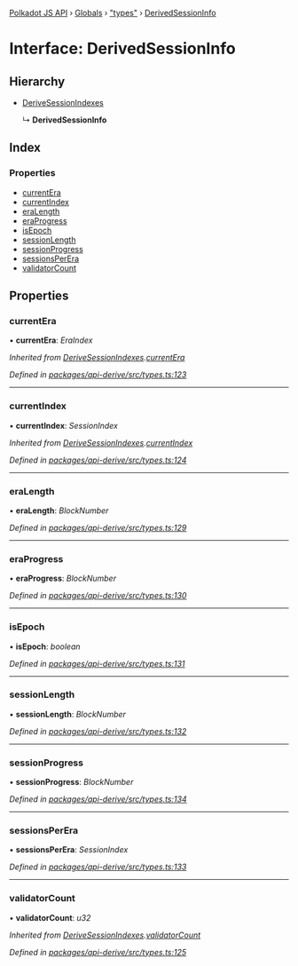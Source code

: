 [Polkadot JS API](../README.md) › [Globals](../globals.md) › ["types"](../modules/_types_.md) › [DerivedSessionInfo](_types_.derivedsessioninfo.md)

# Interface: DerivedSessionInfo

## Hierarchy

* [DeriveSessionIndexes](_types_.derivesessionindexes.md)

  ↳ **DerivedSessionInfo**

## Index

### Properties

* [currentEra](_types_.derivedsessioninfo.md#currentera)
* [currentIndex](_types_.derivedsessioninfo.md#currentindex)
* [eraLength](_types_.derivedsessioninfo.md#eralength)
* [eraProgress](_types_.derivedsessioninfo.md#eraprogress)
* [isEpoch](_types_.derivedsessioninfo.md#isepoch)
* [sessionLength](_types_.derivedsessioninfo.md#sessionlength)
* [sessionProgress](_types_.derivedsessioninfo.md#sessionprogress)
* [sessionsPerEra](_types_.derivedsessioninfo.md#sessionsperera)
* [validatorCount](_types_.derivedsessioninfo.md#validatorcount)

## Properties

###  currentEra

• **currentEra**: *EraIndex*

*Inherited from [DeriveSessionIndexes](_types_.derivesessionindexes.md).[currentEra](_types_.derivesessionindexes.md#currentera)*

*Defined in [packages/api-derive/src/types.ts:123](https://github.com/polkadot-js/api/blob/f02613754/packages/api-derive/src/types.ts#L123)*

___

###  currentIndex

• **currentIndex**: *SessionIndex*

*Inherited from [DeriveSessionIndexes](_types_.derivesessionindexes.md).[currentIndex](_types_.derivesessionindexes.md#currentindex)*

*Defined in [packages/api-derive/src/types.ts:124](https://github.com/polkadot-js/api/blob/f02613754/packages/api-derive/src/types.ts#L124)*

___

###  eraLength

• **eraLength**: *BlockNumber*

*Defined in [packages/api-derive/src/types.ts:129](https://github.com/polkadot-js/api/blob/f02613754/packages/api-derive/src/types.ts#L129)*

___

###  eraProgress

• **eraProgress**: *BlockNumber*

*Defined in [packages/api-derive/src/types.ts:130](https://github.com/polkadot-js/api/blob/f02613754/packages/api-derive/src/types.ts#L130)*

___

###  isEpoch

• **isEpoch**: *boolean*

*Defined in [packages/api-derive/src/types.ts:131](https://github.com/polkadot-js/api/blob/f02613754/packages/api-derive/src/types.ts#L131)*

___

###  sessionLength

• **sessionLength**: *BlockNumber*

*Defined in [packages/api-derive/src/types.ts:132](https://github.com/polkadot-js/api/blob/f02613754/packages/api-derive/src/types.ts#L132)*

___

###  sessionProgress

• **sessionProgress**: *BlockNumber*

*Defined in [packages/api-derive/src/types.ts:134](https://github.com/polkadot-js/api/blob/f02613754/packages/api-derive/src/types.ts#L134)*

___

###  sessionsPerEra

• **sessionsPerEra**: *SessionIndex*

*Defined in [packages/api-derive/src/types.ts:133](https://github.com/polkadot-js/api/blob/f02613754/packages/api-derive/src/types.ts#L133)*

___

###  validatorCount

• **validatorCount**: *u32*

*Inherited from [DeriveSessionIndexes](_types_.derivesessionindexes.md).[validatorCount](_types_.derivesessionindexes.md#validatorcount)*

*Defined in [packages/api-derive/src/types.ts:125](https://github.com/polkadot-js/api/blob/f02613754/packages/api-derive/src/types.ts#L125)*
